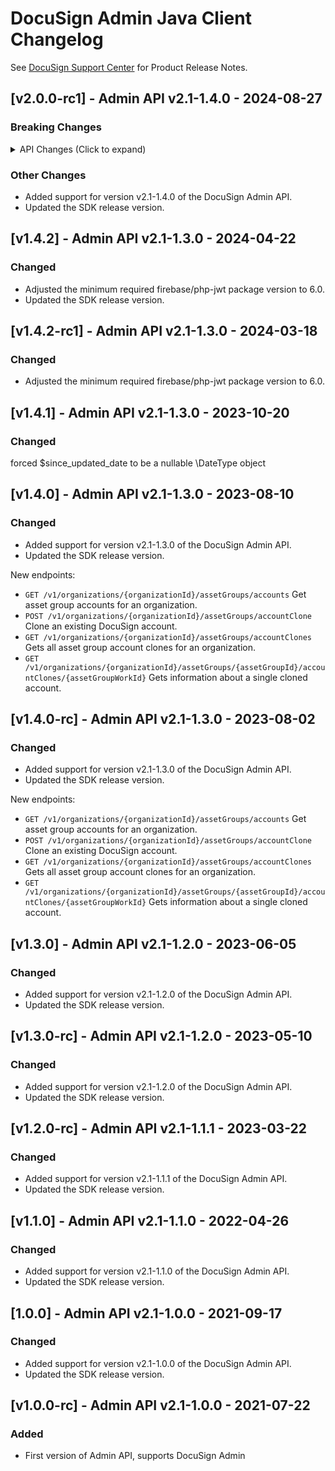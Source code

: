 # DocuSign Admin Java Client Changelog
See [DocuSign Support Center](https://support.docusign.com/en/releasenotes/) for Product Release Notes.

## [v2.0.0-rc1] - Admin API v2.1-1.4.0 - 2024-08-27
### Breaking Changes
<details>
<summary>API Changes (Click to expand)</summary>

<br/>
<div style="margin-left: 20px;">

Added new query parameter "include_ds_groups" to the API "/v2/organizations/{organizationId}/users":

<h3>Added New APIs for Account Creation</h3>
<li>GET: get subscription details for organization</li>
<li>POST: initiate Create account request</li>
<li>GET: get ongoing process details by org ID</li>
<li>GET: get individual process details by org ID, asset group ID, asset group work ID</li>


</div>
</details>
 
### Other Changes
- Added support for version v2.1-1.4.0 of the DocuSign Admin API.
- Updated the SDK release version.

## [v1.4.2] - Admin API v2.1-1.3.0 - 2024-04-22
### Changed
- Adjusted the minimum required firebase/php-jwt package version to 6.0.
- Updated the SDK release version.

## [v1.4.2-rc1] - Admin API v2.1-1.3.0 - 2024-03-18
### Changed
- Adjusted the minimum required firebase/php-jwt package version to 6.0.

## [v1.4.1] - Admin API v2.1-1.3.0 - 2023-10-20
### Changed
forced $since_updated_date to be a nullable \DateType object
## [v1.4.0] - Admin API v2.1-1.3.0 - 2023-08-10
### Changed
- Added support for version v2.1-1.3.0 of the DocuSign Admin API.
- Updated the SDK release version.

New endpoints:
* `GET /v1/organizations/{organizationId}/assetGroups/accounts` Get asset group accounts for an organization.
* `POST /v1/organizations/{organizationId}/assetGroups/accountClone` Clone an existing DocuSign account.
* `GET /v1/organizations/{organizationId}/assetGroups/accountClones` Gets all asset group account clones for an organization.
* `GET /v1/organizations/{organizationId}/assetGroups/{assetGroupId}/accountClones/{assetGroupWorkId}` Gets information about a single cloned account.
## [v1.4.0-rc] - Admin API v2.1-1.3.0 - 2023-08-02
### Changed
- Added support for version v2.1-1.3.0 of the DocuSign Admin API.
- Updated the SDK release version.

New endpoints:
* `GET /v1/organizations/{organizationId}/assetGroups/accounts` Get asset group accounts for an organization.
* `POST /v1/organizations/{organizationId}/assetGroups/accountClone` Clone an existing DocuSign account.
* `GET /v1/organizations/{organizationId}/assetGroups/accountClones` Gets all asset group account clones for an organization.
* `GET /v1/organizations/{organizationId}/assetGroups/{assetGroupId}/accountClones/{assetGroupWorkId}` Gets information about a single cloned account.
## [v1.3.0] - Admin API v2.1-1.2.0 - 2023-06-05
### Changed
- Added support for version v2.1-1.2.0 of the DocuSign Admin API.
- Updated the SDK release version.

## [v1.3.0-rc] - Admin API v2.1-1.2.0 - 2023-05-10
### Changed
- Added support for version v2.1-1.2.0 of the DocuSign Admin API.
- Updated the SDK release version.

## [v1.2.0-rc] - Admin API v2.1-1.1.1 - 2023-03-22
### Changed
- Added support for version v2.1-1.1.1 of the DocuSign Admin API.
- Updated the SDK release version.

## [v1.1.0] - Admin API v2.1-1.1.0 - 2022-04-26
### Changed
- Added support for version v2.1-1.1.0 of the DocuSign Admin API.
- Updated the SDK release version.

## [1.0.0] - Admin API v2.1-1.0.0 - 2021-09-17
### Changed
- Added support for version v2.1-1.0.0 of the DocuSign Admin API.
- Updated the SDK release version.


## [v1.0.0-rc] - Admin API v2.1-1.0.0 - 2021-07-22
### Added
- First version of Admin API, supports DocuSign Admin
